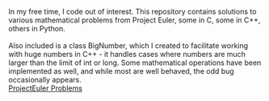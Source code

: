 In my free time, I code out of interest.
This repository contains solutions to various mathematical problems from Project Euler,
some in C, some in C++, others in Python. <br /><br /> Also included is a class
BigNumber, which I created to facilitate working with huge numbers
in C++ - it handles cases where numbers are much larger than the limit of
int or long.  Some mathematical operations have been implemented as well,
and while most are well behaved, the odd bug occasionally appears.<br />
<a href="https://projecteuler.net/problems">ProjectEuler Problems </a>
